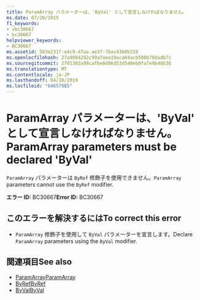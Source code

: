 ```yaml
---
title: ParamArray パラメーターは、'ByVal' として宣言しなければなりません。
ms.date: 07/20/2015
f1_keywords:
- vbc30667
- bc30667
helpviewer_keywords:
- BC30667
ms.assetid: 583e231f-a4c9-47aa-ae37-7bac43b0b318
ms.openlocfilehash: 27a9084292c99a7aee19aca64acb500b78dadb7c
ms.sourcegitcommit: 2701302a99cafbe0d86d53d540eb0fa7e9b46b36
ms.translationtype: MT
ms.contentlocale: ja-JP
ms.lasthandoff: 04/28/2019
ms.locfileid: "64657985"
---
```

# <a name="paramarray-parameters-must-be-declared-byval"></a><span data-ttu-id="08fbd-102">ParamArray パラメーターは、'ByVal' として宣言しなければなりません。</span><span class="sxs-lookup"><span data-stu-id="08fbd-102">ParamArray parameters must be declared 'ByVal'</span></span>
<span data-ttu-id="08fbd-103">`ParamArray` パラメーターは `ByRef` 修飾子を使用できません。</span><span class="sxs-lookup"><span data-stu-id="08fbd-103">`ParamArray` parameters cannot use the `ByRef` modifier.</span></span>  
  
 <span data-ttu-id="08fbd-104">**エラー ID:** BC30667</span><span class="sxs-lookup"><span data-stu-id="08fbd-104">**Error ID:** BC30667</span></span>  
  
## <a name="to-correct-this-error"></a><span data-ttu-id="08fbd-105">このエラーを解決するには</span><span class="sxs-lookup"><span data-stu-id="08fbd-105">To correct this error</span></span>  
  
- <span data-ttu-id="08fbd-106">`ParamArray` 修飾子を使用して `ByVal` パラメーターを宣言します。</span><span class="sxs-lookup"><span data-stu-id="08fbd-106">Declare `ParamArray` parameters using the `ByVal` modifier.</span></span>  
  
## <a name="see-also"></a><span data-ttu-id="08fbd-107">関連項目</span><span class="sxs-lookup"><span data-stu-id="08fbd-107">See also</span></span>

- [<span data-ttu-id="08fbd-108">ParamArray</span><span class="sxs-lookup"><span data-stu-id="08fbd-108">ParamArray</span></span>](../../visual-basic/language-reference/modifiers/paramarray.md)
- [<span data-ttu-id="08fbd-109">ByRef</span><span class="sxs-lookup"><span data-stu-id="08fbd-109">ByRef</span></span>](../../visual-basic/language-reference/modifiers/byref.md)
- [<span data-ttu-id="08fbd-110">ByVal</span><span class="sxs-lookup"><span data-stu-id="08fbd-110">ByVal</span></span>](../../visual-basic/language-reference/modifiers/byval.md)

